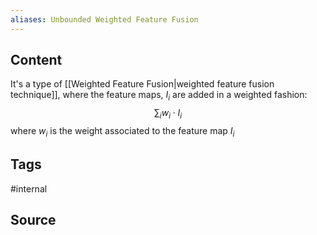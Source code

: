 ```yaml
---
aliases: Unbounded Weighted Feature Fusion
---
```

## Content
It's a type of [[Weighted Feature Fusion|weighted feature fusion technique]], where the feature maps, $I_i$ are added in a weighted fashion:
$$\begin{equation}
\sum_i w_i \cdot I_i
\end{equation}$$
where $w_i$ is the weight associated to the feature map $I_i$

## Tags
#internal 

## Source
